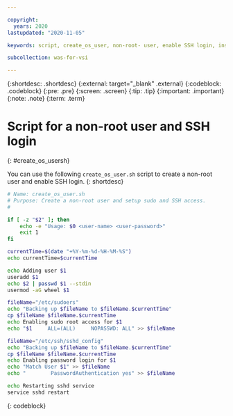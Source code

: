 ```yaml
---

copyright:
  years: 2020
lastupdated: "2020-11-05"

keywords: script, create_os_user, non-root- user, enable SSH login, install, websphere liberty, vsi

subcollection: was-for-vsi

---
```


{:shortdesc: .shortdesc}
{:external: target="_blank" .external}
{:codeblock: .codeblock}
{:pre: .pre}
{:screen: .screen}
{:tip: .tip}
{:important: .important}
{:note: .note}
{:term: .term}



# Script for a non-root user and SSH login
{: #create_os_usersh}

You can use the following `create_os_user.sh` script to create a non-root user and enable SSH login.
{: shortdesc}

```bash
# Name: create_os_user.sh
# Purpose: Create a non-root user and setup sudo and SSH access.
#

if [ -z "$2" ]; then
    echo -e "Usage: $0 <user-name> <user-password>"
    exit 1
fi

currentTime=$(date "+%Y-%m-%d-%H-%M-%S")
echo currentTime=$currentTime

echo Adding user $1
useradd $1
echo $2 | passwd $1 --stdin
usermod -aG wheel $1

fileName="/etc/sudoers"
echo "Backing up $fileName to $fileName.$currentTime"
cp $fileName $fileName.$currentTime
echo Enabling sudo root access for $1
echo "$1     ALL=(ALL)     NOPASSWD: ALL" >> $fileName

fileName="/etc/ssh/sshd_config"
echo "Backing up $fileName to $fileName.$currentTime"
cp $fileName $fileName.$currentTime
echo Enabling password login for $1
echo "Match User $1" >> $fileName
echo "        PasswordAuthentication yes" >> $fileName

echo Restarting sshd service
service sshd restart
```
{: codeblock}
